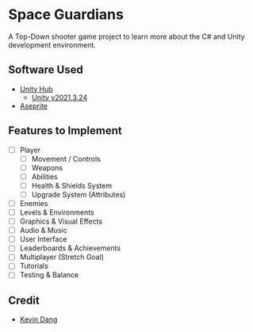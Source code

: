 # Space Guardians
A Top-Down shooter game project to learn more about the C# and Unity development environment.

## Software Used
* [Unity Hub](https://unity.com/download)
    * [Unity v2021.3.24](https://unity.com/releases/editor/whats-new/2021.3.24?clickref=1101lxH8BDBk&utm_source=partnerize&utm_medium=affiliate&utm_campaign=unity_affiliate)
* [Aseprite](https://www.aseprite.org/)

## Features to Implement
- [ ] Player
    - [ ] Movement / Controls
    - [ ] Weapons
    - [ ] Abilities
    - [ ] Health & Shields System
    - [ ] Upgrade System (Attributes)
- [ ] Enemies
- [ ] Levels & Environments
- [ ] Graphics & Visual Effects
- [ ] Audio & Music
- [ ] User Interface
- [ ] Leaderboards & Achievements
- [ ] Multiplayer (Stretch Goal)
- [ ] Tutorials
- [ ] Testing & Balance

## Credit
* [Kevin Dang](https://github.com/kevinthedang)